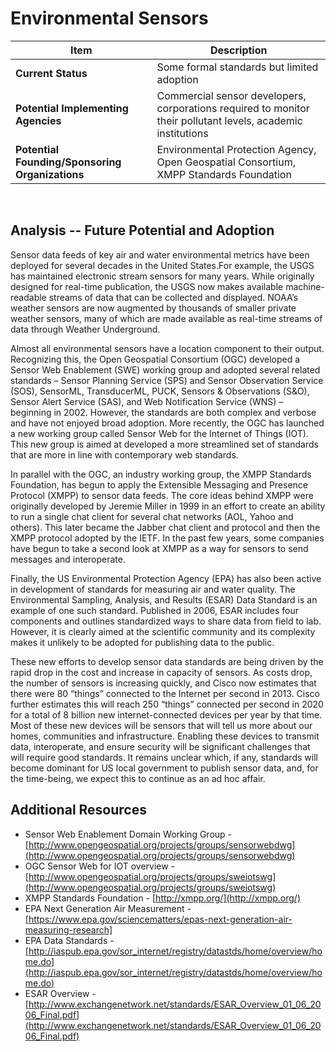 # Environmental Sensors
| Item | Description |
| --- | --- |
| **Current Status** | Some formal standards but limited adoption |
| **Potential Implementing Agencies** | Commercial sensor developers, corporations required to monitor their pollutant levels, academic institutions |
| **Potential Founding/Sponsoring Organizations** | Environmental Protection Agency, Open Geospatial Consortium, XMPP Standards Foundation |
<br>

## Analysis -- Future Potential and Adoption

Sensor data feeds of key air and water environmental metrics have been deployed for several decades in the United States.For example, the USGS has maintained electronic stream sensors for many years. While originally designed for real-time publication, the USGS now makes available machine-readable streams of data that can be collected and displayed. NOAA’s weather sensors are now augmented by thousands of smaller private weather sensors, many of which are made available as real-time streams of data through Weather Underground.

Almost all environmental sensors have a location component to their output. Recognizing this, the Open Geospatial Consortium (OGC) developed a Sensor Web Enablement (SWE) working group and adopted several related standards – Sensor Planning Service (SPS) and Sensor Observation Service (SOS), SensorML, TransducerML, PUCK, Sensors &amp; Observations (S&amp;O), Sensor Alert Service (SAS), and Web Notification Service (WNS) – beginning in 2002. However, the standards are both complex and verbose and have not enjoyed broad adoption. More recently, the OGC has launched a new working group called Sensor Web for the Internet of Things (IOT). This new group is aimed at developed a more streamlined set of standards that are more in line with contemporary web standards.

In parallel with the OGC, an industry working group, the XMPP Standards Foundation, has begun to apply the Extensible Messaging and Presence Protocol (XMPP) to sensor data feeds. The core ideas behind XMPP were originally developed by Jeremie Miller in 1999 in an effort to create an ability to run a single chat client for several chat networks (AOL, Yahoo and others). This later became the Jabber chat client and protocol and then the XMPP protocol adopted by the IETF. In the past few years, some companies have begun to take a second look at XMPP as a way for sensors to send messages and interoperate.

Finally, the US Environmental Protection Agency (EPA) has also been active in development of standards for measuring air and water quality. The Environmental Sampling, Analysis, and Results (ESAR) Data Standard is an example of one such standard. Published in 2006, ESAR includes four components and outlines standardized ways to share data from field to lab. However, it is clearly aimed at the scientific community and its complexity makes it unlikely to be adopted for publishing data to the public.

These new efforts to develop sensor data standards are being driven by the rapid drop in the cost and increase in capacity of sensors. As costs drop, the number of sensors is increasing quickly, and Cisco now estimates that there were 80 “things” connected to the Internet per second in 2013. Cisco further estimates this will reach 250 “things” connected per second in 2020 for a total of 8 billion new internet-connected devices per year by that time. Most of these new devices will be sensors that will tell us more about our homes, communities and infrastructure. Enabling these devices to transmit data, interoperate, and ensure security will be significant challenges that will require good standards. It remains unclear which, if any, standards will become dominant for US local government to publish sensor data, and, for the time-being, we expect this to continue as an ad hoc affair.

## Additional Resources

*   Sensor Web Enablement Domain Working Group - [http://www.opengeospatial.org/projects/groups/sensorwebdwg](http://www.opengeospatial.org/projects/groups/sensorwebdwg)
*   OGC Sensor Web for IOT overview - [http://www.opengeospatial.org/projects/groups/sweiotswg](http://www.opengeospatial.org/projects/groups/sweiotswg)
*   XMPP Standards Foundation - [http://xmpp.org/](http://xmpp.org/)
*   EPA Next Generation Air Measurement - [https://www.epa.gov/sciencematters/epas-next-generation-air-measuring-research]
*   EPA Data Standards - [http://iaspub.epa.gov/sor_internet/registry/datastds/home/overview/home.do](http://iaspub.epa.gov/sor_internet/registry/datastds/home/overview/home.do)
*   ESAR Overview - [http://www.exchangenetwork.net/standards/ESAR_Overview_01_06_2006_Final.pdf](http://www.exchangenetwork.net/standards/ESAR_Overview_01_06_2006_Final.pdf)
